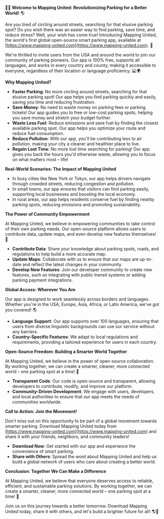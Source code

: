 🚗💡 **Welcome to Mapping United: Revolutionizing Parking for a Better World!** 🌎

Are you tired of circling around streets, searching for that elusive parking spot? Do you wish there was an easier way to find parking, save time, and reduce stress? Well, your wish has come true! Introducing Mapping United, the world's first global open-source smart parking app, available at [https://www.mapping-united.com](https://www.mapping-united.com). 🌟

We're thrilled to invite users from the USA and around the world to join our community of parking pioneers. Our app is 100% free, supports all languages, and works in every country and county, making it accessible to everyone, regardless of their location or language proficiency. 💻🌍

**Why Mapping United?**

* **Faster Parking**: No more circling around streets, searching for that elusive parking spot! Our app helps you find parking quickly and easily, saving you time and reducing frustration.
* **Save Money**: No need to waste money on parking fees or parking tickets! Our app guides you to free or low-cost parking spots, helping you save money and stretch your budget further.
* **Waste Less Fuel**: Reduce emissions and save fuel by finding the closest available parking spot. Our app helps you optimize your route and reduce fuel consumption.
* **Reduce Pollution**: With our app, you'll be contributing less to air pollution, making your city a cleaner and healthier place to live.
* **Regain Lost Time**: No more lost time searching for parking! Our app gives you back the hours you'd otherwise waste, allowing you to focus on what matters most – life!

**Real-World Scenarios: The Impact of Mapping United**

* In busy cities like New York or Tokyo, our app helps drivers navigate through crowded streets, reducing congestion and pollution.
* In small towns, our app ensures that visitors can find parking easily, supporting local businesses and boosting the local economy.
* In rural areas, our app helps residents conserve fuel by finding nearby parking spots, reducing emissions and promoting sustainability.

**The Power of Community Empowerment**

At Mapping United, we believe in empowering communities to take control of their own parking needs. Our open-source platform allows users to contribute data, update maps, and even develop new features themselves! 🤝

* **Contribute Data**: Share your knowledge about parking spots, roads, and regulations to help build a more accurate map.
* **Update Maps**: Collaborate with us to ensure that our maps are up-to-date and reflect the latest changes in your community.
* **Develop New Features**: Join our developer community to create new features, such as integrating with public transit systems or adding parking payment integrations.

**Global Access: Wherever You Are**

Our app is designed to work seamlessly across borders and languages. Whether you're in the USA, Europe, Asia, Africa, or Latin America, we've got you covered! 🌎

* **Language Support**: Our app supports over 100 languages, ensuring that users from diverse linguistic backgrounds can use our service without any barriers.
* **Country-Specific Features**: We adapt to local regulations and requirements, providing a tailored experience for users in each country.

**Open-Source Freedom: Building a Smarter World Together**

At Mapping United, we believe in the power of open-source collaboration. By working together, we can create a smarter, cleaner, more connected world – one parking spot at a time! 🌟

* **Transparent Code**: Our code is open-source and transparent, allowing developers to contribute, modify, and improve our platform.
* **Community-Driven Development**: We engage with users, developers, and local authorities to ensure that our app meets the needs of communities worldwide.

**Call to Action: Join the Movement!**

Don't miss out on this opportunity to be part of a global movement towards smarter parking. Download Mapping United today from [https://www.mapping-united.com](https://www.mapping-united.com) and share it with your friends, neighbors, and community leaders!

* **Download Now**: Get started with our app and experience the convenience of smart parking.
* **Share with Others**: Spread the word about Mapping United and help us build a global network of users who care about creating a better world.

**Conclusion: Together We Can Make a Difference**

At Mapping United, we believe that everyone deserves access to reliable, efficient, and sustainable parking solutions. By working together, we can create a smarter, cleaner, more connected world – one parking spot at a time! 🌟

Join us on this journey towards a better tomorrow. Download Mapping United today, share it with others, and let's build a brighter future for all! 🌎💖